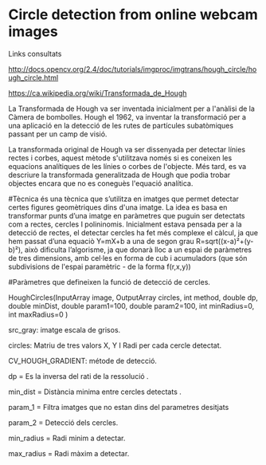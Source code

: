 # Circle detection from online webcam images


Links consultats

http://docs.opencv.org/2.4/doc/tutorials/imgproc/imgtrans/hough_circle/hough_circle.html

https://ca.wikipedia.org/wiki/Transformada_de_Hough



La Transformada de Hough va ser inventada inicialment per a l'anàlisi de la Càmera de bombolles. Hough el 1962, va inventar la transformació per a una aplicació en la detecció de les rutes de partícules subatòmiques passant per un camp de visió.

La transformada original de Hough va ser dissenyada per detectar línies rectes i corbes, aquest mètode s'utilitzava només si es coneixen les equacions analítiques de les línies o corbes de l'objecte. Més tard, es va descriure la transformada generalitzada de Hough que podia trobar objectes encara que no es coneguès l'equació analítica.

#Tècnica
és una tècnica que s’utilitza en imatges que permet detectar certes figures geomètriques dins d'una imatge. La idea  es basa en transformar punts d’una imatge en paràmetres que puguin ser detectats com a rectes, cercles I polininomis. 
Inicialment estava pensada per a la detecció de rectes, el detectar cercles ha fet més complexe el càlcul, ja que hem passat d’una equaciò Y=mX+b a una de segon grau R=sqrt((x-a)²+(y-b)²), això dificulta l’algorisme, ja que donarà lloc a un espai de paràmetres de tres dimensions, amb cel·les en forma de cub i acumuladors (que són subdivisions de l'espai paramètric - de la forma f(r,x,y))

#Paràmetres que defineixen la funció de detecció de cercles.

HoughCircles(InputArray image, OutputArray circles, int method, double dp, double minDist, double param1=100, double param2=100, int minRadius=0, int maxRadius=0 )

src_gray: imatge escala de grisos.

circles: Matriu de tres valors X, Y I Radi per cada cercle detectat. 

CV_HOUGH_GRADIENT: métode de detecció.

dp = Es la inversa del rati de la ressolució .

min_dist = Distància minima entre cercles detectats .

param_1 = Filtra imatges que no estan dins del parametres desitjats 

param_2 = Detecció dels cercles. 

min_radius =  Radi minim a detectar. 

max_radius = Radi màxim a detectar.




